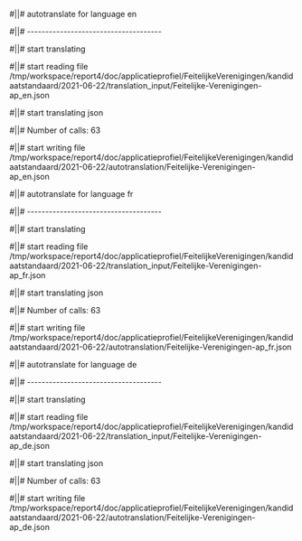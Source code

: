#||# autotranslate for language en  

#||# -------------------------------------  

#||# start translating  

#||# start reading file /tmp/workspace/report4/doc/applicatieprofiel/FeitelijkeVerenigingen/kandidaatstandaard/2021-06-22/translation_input/Feitelijke-Verenigingen-ap_en.json  

#||# start translating json  

#||# Number of calls: 63  

#||# start writing file /tmp/workspace/report4/doc/applicatieprofiel/FeitelijkeVerenigingen/kandidaatstandaard/2021-06-22/autotranslation/Feitelijke-Verenigingen-ap_en.json  

#||# autotranslate for language fr  

#||# -------------------------------------  

#||# start translating  

#||# start reading file /tmp/workspace/report4/doc/applicatieprofiel/FeitelijkeVerenigingen/kandidaatstandaard/2021-06-22/translation_input/Feitelijke-Verenigingen-ap_fr.json  

#||# start translating json  

#||# Number of calls: 63  

#||# start writing file /tmp/workspace/report4/doc/applicatieprofiel/FeitelijkeVerenigingen/kandidaatstandaard/2021-06-22/autotranslation/Feitelijke-Verenigingen-ap_fr.json  

#||# autotranslate for language de  

#||# -------------------------------------  

#||# start translating  

#||# start reading file /tmp/workspace/report4/doc/applicatieprofiel/FeitelijkeVerenigingen/kandidaatstandaard/2021-06-22/translation_input/Feitelijke-Verenigingen-ap_de.json  

#||# start translating json  

#||# Number of calls: 63  

#||# start writing file /tmp/workspace/report4/doc/applicatieprofiel/FeitelijkeVerenigingen/kandidaatstandaard/2021-06-22/autotranslation/Feitelijke-Verenigingen-ap_de.json  

